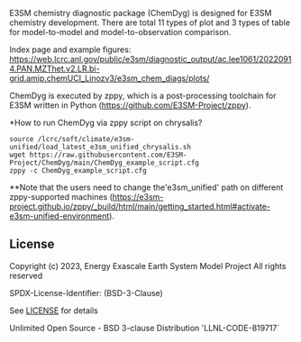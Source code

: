 E3SM chemistry diagnostic package (ChemDyg) is designed for E3SM chemistry development. There are total 11 types of plot and 3 types of table for model-to-model and model-to-observation comparison.

Index page and example figures:
https://web.lcrc.anl.gov/public/e3sm/diagnostic_output/ac.lee1061/20220914.PAN.MZThet.v2.LR.bi-grid.amip.chemUCI_Linozv3/e3sm_chem_diags/plots/

ChemDyg is executed by zppy, which is a post-processing toolchain for E3SM written in Python (https://github.com/E3SM-Project/zppy).

*How to run ChemDyg via zppy script on chrysalis?
```
source /lcrc/soft/climate/e3sm-unified/load_latest_e3sm_unified_chrysalis.sh
wget https://raw.githubusercontent.com/E3SM-Project/ChemDyg/main/ChemDyg_example_script.cfg
zppy -c ChemDyg_example_script.cfg
```
**Note that the users need to change the'e3sm_unified' path on different zppy-supported machines (https://e3sm-project.github.io/zppy/_build/html/main/getting_started.html#activate-e3sm-unified-environment). 

## License

Copyright (c) 2023, Energy Exascale Earth System Model Project
All rights reserved

SPDX-License-Identifier: (BSD-3-Clause)

See [LICENSE](./LICENSE) for details

Unlimited Open Source - BSD 3-clause Distribution
'LLNL-CODE-819717`
